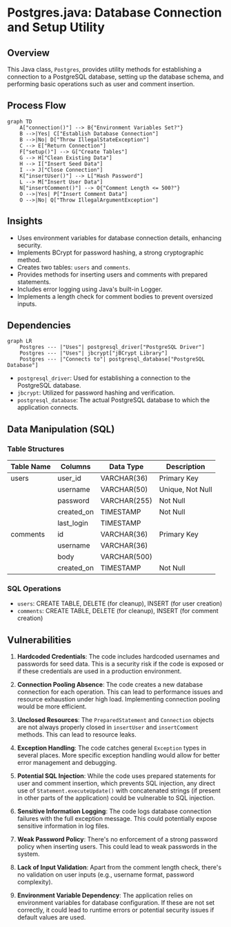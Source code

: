 # Postgres.java: Database Connection and Setup Utility

## Overview

This Java class, `Postgres`, provides utility methods for establishing a connection to a PostgreSQL database, setting up the database schema, and performing basic operations such as user and comment insertion.

## Process Flow

```mermaid
graph TD
    A["connection()"] --> B{"Environment Variables Set?"}
    B -->|Yes| C["Establish Database Connection"]
    B -->|No| D["Throw IllegalStateException"]
    C --> E["Return Connection"]
    F["setup()"] --> G["Create Tables"]
    G --> H["Clean Existing Data"]
    H --> I["Insert Seed Data"]
    I --> J["Close Connection"]
    K["insertUser()"] --> L["Hash Password"]
    L --> M["Insert User Data"]
    N["insertComment()"] --> O{"Comment Length <= 500?"}
    O -->|Yes| P["Insert Comment Data"]
    O -->|No| Q["Throw IllegalArgumentException"]
```

## Insights

- Uses environment variables for database connection details, enhancing security.
- Implements BCrypt for password hashing, a strong cryptographic method.
- Creates two tables: `users` and `comments`.
- Provides methods for inserting users and comments with prepared statements.
- Includes error logging using Java's built-in Logger.
- Implements a length check for comment bodies to prevent oversized inputs.

## Dependencies

```mermaid
graph LR
    Postgres --- |"Uses"| postgresql_driver["PostgreSQL Driver"]
    Postgres --- |"Uses"| jbcrypt["jBCrypt Library"]
    Postgres --- |"Connects to"| postgresql_database["PostgreSQL Database"]
```

- `postgresql_driver`: Used for establishing a connection to the PostgreSQL database.
- `jbcrypt`: Utilized for password hashing and verification.
- `postgresql_database`: The actual PostgreSQL database to which the application connects.

## Data Manipulation (SQL)

### Table Structures

| Table Name | Columns | Data Type | Description |
|------------|---------|-----------|-------------|
| users | user_id | VARCHAR(36) | Primary Key |
|  | username | VARCHAR(50) | Unique, Not Null |
|  | password | VARCHAR(255) | Not Null |
|  | created_on | TIMESTAMP | Not Null |
|  | last_login | TIMESTAMP | |
| comments | id | VARCHAR(36) | Primary Key |
|  | username | VARCHAR(36) | |
|  | body | VARCHAR(500) | |
|  | created_on | TIMESTAMP | Not Null |

### SQL Operations

- `users`: CREATE TABLE, DELETE (for cleanup), INSERT (for user creation)
- `comments`: CREATE TABLE, DELETE (for cleanup), INSERT (for comment creation)

## Vulnerabilities

1. **Hardcoded Credentials**: The code includes hardcoded usernames and passwords for seed data. This is a security risk if the code is exposed or if these credentials are used in a production environment.

2. **Connection Pooling Absence**: The code creates a new database connection for each operation. This can lead to performance issues and resource exhaustion under high load. Implementing connection pooling would be more efficient.

3. **Unclosed Resources**: The `PreparedStatement` and `Connection` objects are not always properly closed in `insertUser` and `insertComment` methods. This can lead to resource leaks.

4. **Exception Handling**: The code catches general `Exception` types in several places. More specific exception handling would allow for better error management and debugging.

5. **Potential SQL Injection**: While the code uses prepared statements for user and comment insertion, which prevents SQL injection, any direct use of `Statement.executeUpdate()` with concatenated strings (if present in other parts of the application) could be vulnerable to SQL injection.

6. **Sensitive Information Logging**: The code logs database connection failures with the full exception message. This could potentially expose sensitive information in log files.

7. **Weak Password Policy**: There's no enforcement of a strong password policy when inserting users. This could lead to weak passwords in the system.

8. **Lack of Input Validation**: Apart from the comment length check, there's no validation on user inputs (e.g., username format, password complexity).

9. **Environment Variable Dependency**: The application relies on environment variables for database configuration. If these are not set correctly, it could lead to runtime errors or potential security issues if default values are used.
